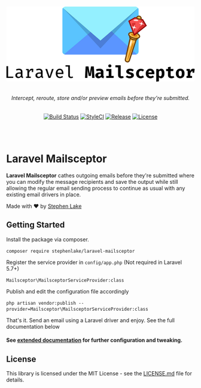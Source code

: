 <h6 align="center">
    <img src="https://github.com/stephenlake/laravel-mailsceptor/blob/master/res/laravel-mailsceptor.png"/>
</h6>

<h6 align="center">
    Intercept, reroute, store and/or preview emails before they're submitted.
</h6>

<p align="center">
<a href="https://travis-ci.org/stephenlake/laravel-mailsceptor"><img src="https://travis-ci.org/stephenlake/laravel-mailsceptor.svg?branch=master" alt="Build Status"></a>
<a href="https://github.styleci.io/repos/148940371"><img src="https://github.styleci.io/repos/148940371/shield?branch=master" alt="StyleCI"></a>
<a href="https://github.com/stephenlake/laravel-mailsceptor"><img src="https://img.shields.io/github/release/stephenlake/laravel-mailsceptor.svg" alt="Release"></a>
<a href="https://github.com/stephenlake/laravel-mailsceptor"><img src="https://poser.pugx.org/laravel/framework/license.svg" alt="License"></a>
</p>

<br><br>

# Laravel Mailsceptor

**Laravel Mailsceptor** cathes outgoing emails before they're submitted where you can modify the message recipients and save the output while still allowing the regular email sending process to continue as usual with any existing email drivers in place.

Made with ❤️ by [Stephen Lake](http://stephenlake.github.io/)

## Getting Started

Install the package via composer.

    composer require stephenlake/laravel-mailsceptor

Register the service provider in `config/app.php` (Not required in Laravel 5.7+)

    Mailsceptor\MailsceptorServiceProvider:class

Publish and edit the configuration file accordingly

    php artisan vendor:publish --provider=Mailsceptor\MailsceptorServiceProvider:class

That's it. Send an email using a Laravel driver and enjoy. See the full documentation below 

#### See [extended documentation](https://stephenlake.github.io/laravel-mailsceptor) for further configuration and tweaking.

## License

This library is licensed under the MIT License - see the [LICENSE.md](LICENSE.md) file for details.
